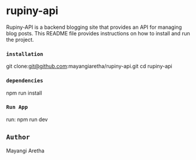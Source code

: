 # rupiny-api

Rupiny-API is a backend blogging site that provides an API for managing blog posts. This README file provides instructions on how to install and run the project.

### `installation`
 git clone:git@github.com:mayangiaretha/rupiny-api.git
 cd rupiny-api

### `dependencies`
npm run install

###  `Run App`
run: npm run dev

## `Author`
Mayangi Aretha
